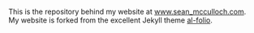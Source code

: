 This is the repository behind my website at <a href='https://www.seanmcculloch.com/'>www.sean_mcculloch.com</a>.
<br>
My website is forked from the excellent Jekyll theme <a href='https://github.com/alshedivat/al-folio'>al-folio</a>. 